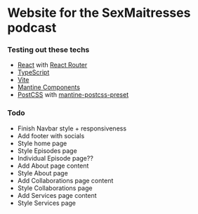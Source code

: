 # Website for the SexMaitresses podcast

### Testing out these techs
- [React](https://react.dev/) with [React Router](https://reactrouter.com/en/main)
- [TypeScript](https://www.typescriptlang.org/)
- [Vite](https://vitejs.dev/)
- [Mantine Components](https://mantine.dev/)
- [PostCSS](https://postcss.org/) with [mantine-postcss-preset](https://mantine.dev/styles/postcss-preset)

### Todo
- Finish Navbar style + responsiveness
- Add footer with socials
- Style home page
- Style Episodes page
- Individual Episode page??
- Add About page content
- Style About page
- Add Collaborations page content
- Style Collaborations page
- Add Services page content
- Style Services page
